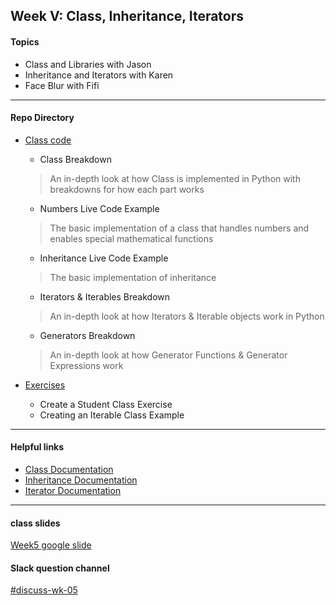 ## Week V: Class, Inheritance, Iterators

#### Topics
- Class and Libraries with Jason
- Inheritance and Iterators with Karen
- Face Blur with Fifi
---

#### Repo Directory
- [Class code](https://github.com/parsons-python-summer-2020/python/tree/master/Week_05/Class%20Lecture%20Notebook)
  - Class Breakdown
  > An in-depth look at how Class is implemented in Python with breakdowns for how each part works
  - Numbers Live Code Example
  > The basic implementation of a class that handles numbers and enables special mathematical functions
  - Inheritance Live Code Example
  > The basic implementation of inheritance
  - Iterators & Iterables Breakdown
  > An in-depth look at how Iterators & Iterable objects work in Python
  - Generators Breakdown
  > An in-depth look at how Generator Functions & Generator Expressions work
 

- [Exercises](https://github.com/parsons-python-summer-2020/python/tree/master/Week_05/Class%20Exercise)
  - Create a Student Class Exercise
  - Creating an Iterable Class Example
---

#### Helpful links
- [Class Documentation](https://docs.python.org/3/tutorial/classes.html)
- [Inheritance Documentation](https://docs.python.org/3/tutorial/classes.html#inheritance)
- [Iterator Documentation](https://docs.python.org/3/tutorial/classes.html#iterators)

---

#### class slides
[Week5 google slide](https://docs.google.com/presentation/d/1bL1syFOheN0RPQFd1mmT3uF0PF0nANtn_SbNfJmmf-M/edit?usp=sharing)


#### Slack question channel
[#discuss-wk-05](https://parsonspython-spx9490.slack.com/archives/C013F007HV5)
